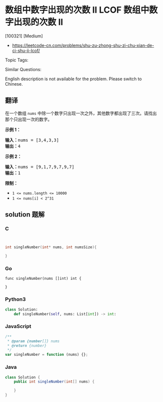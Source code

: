 # 数组中数字出现的次数 II LCOF 数组中数字出现的次数 II

[100321] [Medium]

- https://leetcode-cn.com/problems/shu-zu-zhong-shu-zi-chu-xian-de-ci-shu-ii-lcof/

Topic Tags:

Similar Questions:

English description is not available for the problem. Please switch to Chinese.

## 翻译

在一个数组 `nums` 中除一个数字只出现一次之外，其他数字都出现了三次。请找出那个只出现一次的数字。

**示例 1：**

<pre><strong>输入：</strong>nums = [3,4,3,3]
<strong>输出：</strong>4
</pre>

**示例 2：**

<pre><strong>输入：</strong>nums = [9,1,7,9,7,9,7]
<strong>输出：</strong>1</pre>

**限制：**

- `1 <= nums.length <= 10000`
- `1 <= nums[i] < 2^31`

## solution 题解

### C

```c


int singleNumber(int* nums, int numsSize){

}


```

### Go

```golang
func singleNumber(nums []int) int {

}
```

### Python3

```python
class Solution:
    def singleNumber(self, nums: List[int]) -> int:
```

### JavaScript

```javascript
/**
 * @param {number[]} nums
 * @return {number}
 */
var singleNumber = function (nums) {};
```

### Java

```java
class Solution {
    public int singleNumber(int[] nums) {

    }
}
```
